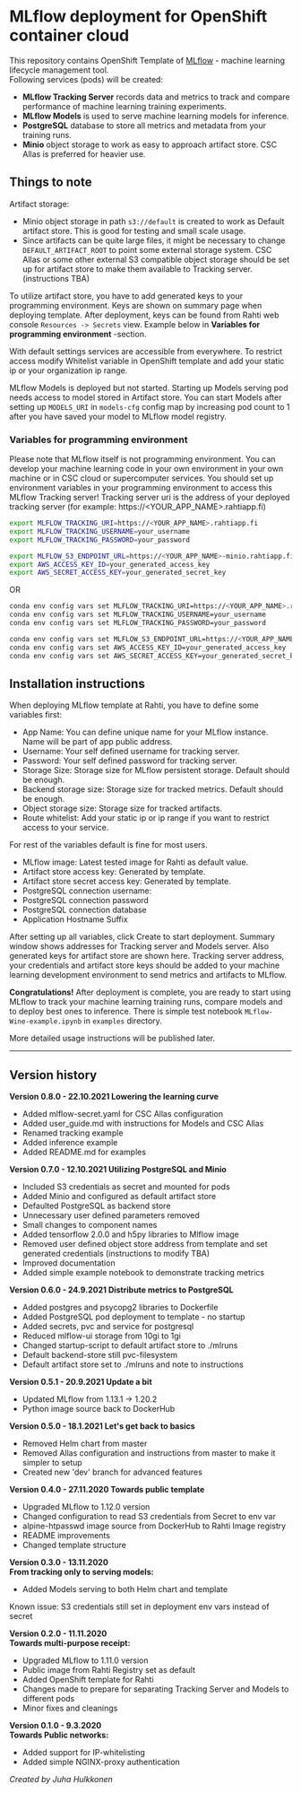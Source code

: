 # MLflow deployment for OpenShift container cloud #

This repository contains OpenShift Template of [MLflow](https://mlflow.org) - machine learning lifecycle management tool.  
Following services (pods) will be created:  
- **MLflow Tracking Server** records data and metrics to track and compare performance of machine learning training experiments.  
- **MLflow Models** is used to serve machine learning models for inference.   
- **PostgreSQL** database to store all metrics and metadata from your training runs.  
- **Minio** object storage to work as easy to approach artifact store. CSC Allas is preferred for heavier use.

## Things to note ##

Artifact storage:
- Minio object storage in path `s3://default` is created to work as Default artifact store. This is good for testing and small scale usage.
- Since artifacts can be quite large files, it might be necessary to change `DEFAULT_ARTIFACT_ROOT` to point some external storage system. CSC Allas or some other external S3 compatible object storage should be set up for artifact store to make them available to Tracking server. (instructions TBA)

To utilize artifact store, you have to add generated keys to your programming environment. Keys are shown on summary page when deploying template.
After deployment, keys can be found from Rahti web console `Resources -> Secrets` view. Example below in **Variables for programming environment** -section.

With default settings services are accessible from everywhere. To restrict access modify Whitelist variable
in OpenShift template and add your static ip or your organization ip range.  

MLflow Models is deployed but not started. Starting up Models serving pod needs access to model stored in Artifact store.
You can start Models after setting up
`MODELS_URI` in `models-cfg` config map by increasing pod count to 1 after you have saved your model to MLflow model registry. 

### Variables for programming environment ###
Please note that MLflow itself is not programming environment. You can develop your machine learning code in your own environment 
in your own machine or in CSC cloud or supercomputer services.
You should set up environment variables in your programming environment to access this MLflow Tracking server!
Tracking server uri is the address of your deployed tracking server (for example: https://<YOUR_APP_NAME>.rahtiapp.fi)
```bash
export MLFLOW_TRACKING_URI=https://<YOUR_APP_NAME>.rahtiapp.fi
export MLFLOW_TRACKING_USERNAME=your_username
export MLFLOW_TRACKING_PASSWORD=your_password

export MLFLOW_S3_ENDPOINT_URL=https://<YOUR_APP_NAME>-minio.rahtiapp.fi
export AWS_ACCESS_KEY_ID=your_generated_access_key
export AWS_SECRET_ACCESS_KEY=your_generated_secret_key 
```
OR
```bash
conda env config vars set MLFLOW_TRACKING_URI=https://<YOUR_APP_NAME>.rahtiapp.fi
conda env config vars set MLFLOW_TRACKING_USERNAME=your_username
conda env config vars set MLFLOW_TRACKING_PASSWORD=your_password

conda env config vars set MLFLOW_S3_ENDPOINT_URL=https://<YOUR_APP_NAME>-minio.rahtiapp.fi
conda env config vars set AWS_ACCESS_KEY_ID=your_generated_access_key
conda env config vars set AWS_SECRET_ACCESS_KEY=your_generated_secret_key 
```

## Installation instructions ##

When deploying MLflow template at Rahti, you have to define some variables first:

- App Name: You can define unique name for your MLflow instance. Name will be part of app public address.
- Username: Your self defined username for tracking server.
- Password: Your self defined password for tracking server.
- Storage Size: Storage size for MLflow persistent storage. Default should be enough.
- Backend storage size: Storage size for tracked metrics. Default should be enough.
- Object storage size: Storage size for tracked artifacts.
- Route whitelist: Add your static ip or ip range if you want to restrict access to your service.

For rest of the variables default is fine for most users.
- MLflow image: Latest tested image for Rahti as default value.
- Artifact store access key: Generated by template.
- Artifact store secret access key: Generated by template.
- PostgreSQL connection username: 
- PostgreSQL connection password
- PostgreSQL connection database
- Application Hostname Suffix

After setting up all variables, click Create to start deployment. Summary window shows addresses for Tracking server and Models server.
Also generated keys for artifact store are shown here. Tracking server address, your credentials and artifact store keys should be added to your
machine learning development environment to send metrics and artifacts to MLflow.

**Congratulations!** After deployment is complete, you are ready to start using MLflow to track your machine learning training runs, compare models and to deploy best ones to inference.
There is simple test notebook `MLflow-Wine-example.ipynb` in `examples` directory.

More detailed usage instructions will be published later. 

---

## Version history
**Version 0.8.0 - 22.10.2021
Lowering the learning curve**
- Added mlflow-secret.yaml for CSC Allas configuration
- Added user_guide.md with instructions for Models and CSC Allas
- Renamed tracking example
- Added inference example 
- Added README.md for examples

**Version 0.7.0 - 12.10.2021
Utilizing PostgreSQL and Minio**
- Included S3 credentials as secret and mounted for pods
- Added Minio and configured as default artifact store
- Defaulted PostgreSQL as backend store
- Unnecessary user defined parameters removed 
- Small changes to component names
- Added tensorflow 2.0.0 and h5py libraries to Mlflow image
- Removed user defined object store address from template and set generated credentials (instructions to modify TBA) 
- Improved documentation
- Added simple example notebook to demonstrate tracking metrics

**Version 0.6.0 - 24.9.2021
Distribute metrics to PostgreSQL**
- Added postgres and psycopg2 libraries to Dockerfile
- Added PostgreSQL pod deployment to template - no startup
- Added secrets, pvc and service for postgresql
- Reduced mlflow-ui storage from 10gi to 1gi
- Changed startup-script to default artifact store to ./mlruns
- Default backend-store still pvc-filesystem
- Default artifact store set to ./mlruns and note to instructions

**Version 0.5.1 - 20.9.2021
Update a bit**
- Updated MLflow from 1.13.1 -> 1.20.2
- Python image source back to DockerHub

**Version 0.5.0 - 18.1.2021
Let's get back to basics**
- Removed Helm chart from master
- Removed Allas configuration and instructions from master to make it simpler to setup 
- Created new 'dev' branch for advanced features

**Version 0.4.0 - 27.11.2020
Towards public template**
- Upgraded MLflow to 1.12.0 version
- Changed configuration to read S3 credentials from Secret to env var 
- alpine-htpasswd image source from DockerHub to Rahti Image registry
- README improvements
- Changed template structure

**Version 0.3.0 - 13.11.2020  
From tracking only to serving models:**
- Added Models serving to both Helm chart and template

Known issue: S3 credentials still set in deployment env vars instead of secret

**Version 0.2.0 - 11.11.2020  
Towards multi-purpose receipt:**
- Upgraded MLflow to 1.11.0 version
- Public image from Rahti Registry set as default
- Added OpenShift template for Rahti
- Changes made to prepare for separating Tracking Server and Models to different pods
- Minor fixes and cleanings

**Version 0.1.0 - 9.3.2020  
Towards Public networks:**
- Added support for IP-whitelisting
- Added simple NGINX-proxy authentication


*Created by Juha Hulkkonen*
